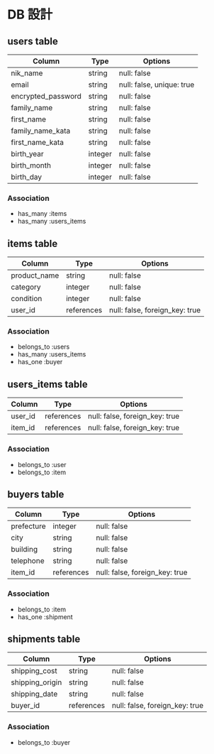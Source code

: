 # DB 設計

## users table

| Column             | Type                | Options                   |
|--------------------|---------------------|---------------------------|
| nik_name           | string              | null: false               |
| email              | string              | null: false, unique: true |
| encrypted_password | string              | null: false               |
| family_name        | string              | null: false               |
| first_name         | string              | null: false               |
| family_name_kata   | string              | null: false               |
| first_name_kata    | string              | null: false               |
| birth_year         | integer             | null: false               |
| birth_month        | integer             | null: false               |
| birth_day          | integer             | null: false               |

### Association

* has_many :items
* has_many :users_items

## items table

| Column                              | Type       | Options                        |
|-------------------------------------|------------|--------------------------------|
| product_name                        | string     | null: false                    |
| category                            | integer    | null: false                    |
| condition                           | integer    | null: false                    |
| user_id                             | references | null: false, foreign_key: true |

### Association

- belongs_to :users
- has_many :users_items
- has_one :buyer

## users_items table

| Column                              | Type       | Options                        |
|-------------------------------------|------------|--------------------------------|
| user_id                             | references | null: false, foreign_key: true |
| item_id                             | references | null: false, foreign_key: true |

### Association

- belongs_to :user
- belongs_to :item

## buyers table

| Column            | Type       | Options                        |
|-------------------|------------|--------------------------------|
| prefecture        | integer    | null: false                    |
| city              | string     | null: false                    |
| building          | string     | null: false                    |
| telephone         | string     | null: false                    |
| item_id           | references | null: false, foreign_key: true |

### Association

- belongs_to :item
- has_one :shipment

## shipments table

| Column            | Type       | Options                        |
|-------------------|------------|--------------------------------|
| shipping_cost     | string     | null: false                    |
| shipping_origin   | string     | null: false                    |
| shipping_date     | string     | null: false                    |
| buyer_id          | references | null: false, foreign_key: true |

### Association

- belongs_to :buyer
